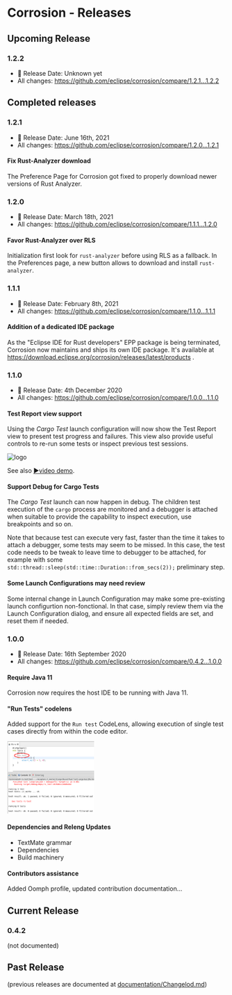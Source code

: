 # Corrosion - Releases

## Upcoming Release

### 1.2.2

* 📅 Release Date: Unknown yet
* All changes: https://github.com/eclipse/corrosion/compare/1.2.1...1.2.2


## Completed releases

### 1.2.1

* 📅 Release Date: June 16th, 2021
* All changes: https://github.com/eclipse/corrosion/compare/1.2.0...1.2.1

#### Fix Rust-Analyzer download

The Preference Page for Corrosion got fixed to properly download newer versions of Rust Analyzer.

### 1.2.0

* 📅 Release Date: March 18th, 2021
* All changes: https://github.com/eclipse/corrosion/compare/1.1.1...1.2.0

#### Favor Rust-Analyzer over RLS

Initialization first look for `rust-analyzer` before using RLS as a fallback. In the Preferences page, a new button allows to download and install `rust-analyzer`.

### 1.1.1

* 📅 Release Date: February 8th, 2021
* All changes: https://github.com/eclipse/corrosion/compare/1.1.0...1.1.1

#### Addition of a dedicated IDE package

As the "Eclipse IDE for Rust developers" EPP package is being terminated, Corrosion now maintains and ships its own IDE package. It's available at https://download.eclipse.org/corrosion/releases/latest/products .

### 1.1.0

* 📅 Release Date: 4th December 2020
* All changes: https://github.com/eclipse/corrosion/compare/1.0.0...1.1.0

#### Test Report view support

Using the _Cargo Test_ launch configuration will now show the Test Report view to present test progress and failures. This view also provide useful controls to re-run some tests or inspect previous test sessions.

<img alt="logo" src="./images/testReports.png" width="600px"/>

See also [▶️video demo](https://www.screencast.com/t/1sgBo0ENGc).

#### Support Debug for Cargo Tests

The _Cargo Test_ launch can now happen in debug. The children test execution of the `cargo` process are monitored and a debugger is attached when suitable to provide the capability to inspect execution, use breakpoints and so on.

Note that because test can execute very fast, faster than the time it takes to attach a debugger, some tests may seem to be missed. In this case, the test code needs to be tweak to leave time to debugger to be attached, for example with some `std::thread::sleep(std::time::Duration::from_secs(2));` preliminary step.

#### Some Launch Configurations may need review

Some internal change in Launch Configuration may make some pre-existing launch configurtion non-fonctional. In that case, simply review them via the Launch Configuration dialog, and ensure all expected fields are set, and reset them if needed.

### 1.0.0

* 📅 Release Date: 16th September 2020
* All changes: https://github.com/eclipse/corrosion/compare/0.4.2...1.0.0

#### Require Java 11

Corrosion now requires the host IDE to be running with Java 11.

#### "Run Tests" codelens

Added support for the `Run test` CodeLens, allowing execution of single test cases directly from within the code editor.

<img alt="logo" src="./images/runTestCodemining.png" width="200px"/>

#### Dependencies and Releng Updates

* TextMate grammar
* Dependencies
* Build machinery

#### Contributors assistance

Added Oomph profile, updated contribution documentation...

## Current Release

### 0.4.2

(not documented)

## Past Release

(previous releases are documented at [documentation/Changelod.md](documentation/Changelod.md))